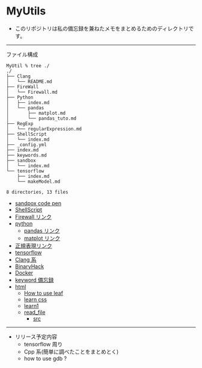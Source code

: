 # MyUtils

- このリポジトリは私の備忘録を兼ねたメモをまとめるためのディレクトリです。

---

ファイル構成

```shell
MyUtil % tree ./
./
├── Clang
│   └── README.md
├── FireWall
│   └── Firewall.md
├── Python
│   ├── index.md
│   └── pandas
│       ├── matplot.md
│       └── pandas_tuto.md
├── RegExp
│   └── regularExpression.md
├── ShellScript
│   └── index.md
├── _config.yml
├── index.md
├── keywords.md
├── sandbox
│   └── index.md
└── tensorflow
    ├── index.md
    └── makeModel.md

8 directories, 13 files
```

- [sandpox code pen](sandbox)
- [ShellScript](ShellScript)
- [Firewall リンク](FireWall/Firewall)
- [python](Python)
  - [pandas リンク](Python/pandas/pandas_tuto)
  - [matplot リンク](Python/pandas/matplot)
- [正規表現リンク](RegExp/regularExpression)
- [tensorflow](tensorflow)
- [Clang 系](Clang)
- [BinaryHack](BinaryHack)
- [Docker](Docker)
- [keyword 備忘録](keywords)
- [html](html)
  - [How to use leaf](html/leaf/leaf.html)
  - [learn css](html/LearnCss/LearnCss.html)
  - [learn1](html/learn1)
  - [read_file](html/read_loc_xml)
    - [src](https://github.com/puppies-jp/MyUtils/tree/gh-pages/html)

---

- リリース予定内容
  - tensorflow 周り
  - Cpp 系(簡単に調べたことをまとめとく)
  - how to use gdb ?
